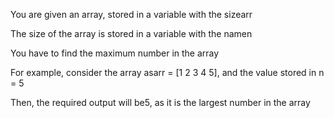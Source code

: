You are given an array, stored in a variable with the sizearr

The size of the array is stored in a variable with the namen

You have to find the maximum number in the array

For example, consider the array asarr = [1 2 3 4 5], and the value stored in n = 5

Then, the required output will be5, as it is the largest number in the array
